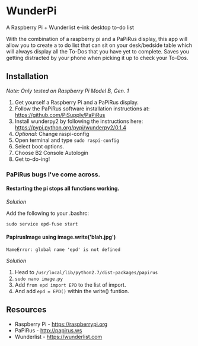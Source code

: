 # WunderPi
A Raspberry Pi + Wunderlist e-ink desktop to-do list

With the combination of a raspberry pi and a PaPiRus display, this app will allow you to create a to do list that can sit on your desk/bedside table which will always display all the To-Dos that you have yet to complete. Saves you getting distracted by your phone when picking it up to check your To-Dos.

## Installation
*Note: Only tested on Raspberry Pi Model B, Gen. 1*

1. Get yourself a Raspberry Pi and a PaPiRus display.
2. Follow the PaPiRus software installation instructions at: https://github.com/PiSupply/PaPiRus
3. Install wunderpy2 by following the instructions here: https://pypi.python.org/pypi/wunderpy2/0.1.4
4. *Optional:* Change raspi-config
  1. Open terminal and type `sudo raspi-config`
  2. Select boot options.
  3. Choose B2 Console Autologin
5. Get to-do-ing!

### PaPiRus bugs I've come across.

#### Restarting the pi stops all functions working.

*Solution*
  
Add the following to your .bashrc:
  
```sudo service epd-fuse start```
  
#### PapirusImage using image.write('blah.jpg')
  
```NameError: global name 'epd' is not defined```
  
*Solution*
  
1. Head to `/usr/local/lib/python2.7/dist-packages/papirus`
2. `sudo nano image.py`
3. Add `from epd import EPD` to the list of import.
4. And add `epd = EPD()` within the write() funtion.


## Resources
* Raspberry Pi - https://raspberrypi.org
* PaPiRus - http://papirus.ws
* Wunderlist - https://wunderlist.com

